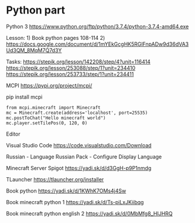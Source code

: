 # Python part

Python 3
https://www.python.org/ftp/python/3.7.4/python-3.7.4-amd64.exe

Lesson: 1) Book python pages 108-114  2) https://docs.google.com/document/d/1mYEkGcgHK5RGlFnpADw9d36dVA3Ud3QM_8MqM7Q7d3Y

Tasks:
https://stepik.org/lesson/142208/step/4?unit=116414
https://stepik.org/lesson/253088/step/1?unit=234410
https://stepik.org/lesson/253733/step/1?unit=234411


MCPI
https://pypi.org/project/mcpi/

pip install mcpi

<pre><code>from mcpi.minecraft import Minecraft
mc = Minecraft.create(address='localhost', port=25535)
mc.postToChat("Hello minecraft world")
mc.player.setTilePos(0, 120, 0)
</code></pre>

Editor

Visual Studio Code
https://code.visualstudio.com/Download

Russian - Language Russian Pack - Configure Display Language

Minecraft Server Spigot
https://yadi.sk/d/d3GgH-p9P1nmdg

TLauncher
https://tlauncher.org/installer

Book python
https://yadi.sk/d/1KWhK7OMs4j4Sw

Book minecraft python 1
https://yadi.sk/d/Ts-piLxJKiibqg

Book minecraft python english 2
https://yadi.sk/d/0MbMfg8_HIJHRQ
